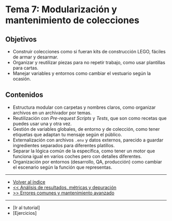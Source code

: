 # Tema 7: Modularización y mantenimiento de colecciones

## Objetivos

- Construir colecciones como si fueran kits de construcción LEGO, fáciles de armar y desarmar.
- Organizar y reutilizar piezas para no repetir trabajo, como usar plantillas para cartas.
- Manejar variables y entornos como cambiar el vestuario según la ocasión.

## Contenidos

- Estructura modular con carpetas y nombres claros, como organizar archivos en un archivador por temas.
- Reutilización con *Pre-request Scripts* y *Tests*, que son como recetas que puedes usar una y otra vez.
- Gestión de variables globales, de entorno y de colección, como tener etiquetas que adaptan tu mensaje según el público.
- Externalización con archivos `.env` y datos externos, parecido a guardar ingredientes separados para diferentes platillos.
- Separar la lógica común de la específica, como tener un motor que funciona igual en varios coches pero con detalles diferentes.
- Organización por entornos (desarrollo, QA, producción) como cambiar el escenario según la función que representas.

---

- [Volver al índice](../readme.md)
- [<< Análisis de resultados, métricas y depuración](../tema06/readme.md)
- [>> Errores comunes y mantenimiento avanzado](../tema08/readme.md)

---

- [Ir al tutorial]
- [Ejercicios]
